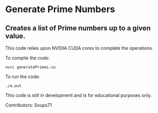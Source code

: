 # Generate Prime Numbers

## Creates a list of Prime numbers up to a given value.

This code relies upon NVIDIA CUDA cores to complete the operations.

To compile the code:

```nvcc generatePrimes.cu```

To run the code:

```./a.out```

This code is still in development and is for educational purposes only.

Contributors: Soups71